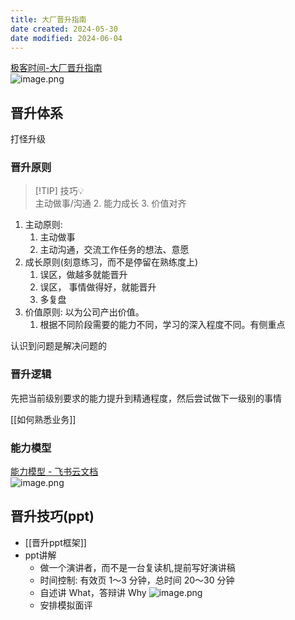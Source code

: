 ```yaml
---
title: 大厂晋升指南
date created: 2024-05-30
date modified: 2024-06-04
---
```


[极客时间-大厂晋升指南](https://b.geekbang.org/member/course/detail/311288)  
![image.png](http://image.clickear.top/20240530172436.png)

## 晋升体系

打怪升级

### 晋升原则

> [!TIP] 技巧💡  
>  主动做事/沟通 2. 能力成长 3. 价值对齐
1. 主动原则:
	1. 主动做事
	2. 主动沟通，交流工作任务的想法、意愿
2. 成长原则(刻意练习，而不是停留在熟练度上)
	1. 误区，做越多就能晋升
	2. 误区， 事情做得好，就能晋升
	3. 多复盘
3. 价值原则: 以为公司产出价值。
	1. 根据不同阶段需要的能力不同，学习的深入程度不同。有侧重点

认识到问题是解决问题的

### 晋升逻辑

先把当前级别要求的能力提升到精通程度，然后尝试做下一级别的事情

[[如何熟悉业务]]

### 能力模型

[能力模型 - 飞书云文档](https://f9ealb2j79.feishu.cn/docx/QigNdws8zoJkwfxq0sscsvhFnUg?from=from_copylink)  
![image.png](http://image.clickear.top/20240603200753.png)

## 晋升技巧(ppt)

 + [[晋升ppt框架]]
 + ppt讲解
	 + 做一个演讲者，而不是一台复读机,提前写好演讲稿
	 + 时间控制: 有效页 1～3 分钟，总时间 20～30 分钟
	 + 自述讲 What，答辩讲 Why ![image.png](http://image.clickear.top/20240604111540.png)
	 + 安排模拟面评
